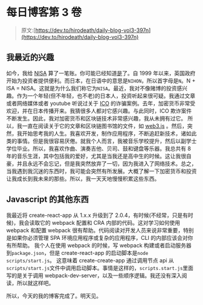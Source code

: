 # 每日博客第 3 卷

> 原文:[https://dev.to/hirodeath/daily-blog-vol3-397n](https://dev.to/hirodeath/daily-blog-vol3-397n)

## [](#my-recent-interests)我最近的兴趣

如今，我给 [NISA](http://www.jsda.or.jp/en/activities/research-studies/html/NISA.html) 算了一笔账。你可能已经知道[是](https://en.wikipedia.org/wiki/Individual_Savings_Account)了。自 1999 年以来，英国政府开始为投资者提供便利。而日本，在日语中的意思是`NIHON`，所以首字母是`N`。N + ISA = NISA。这就是为什么我们称它为`NISA`。最近，我对不像赌博的投资感兴趣。作为一个年轻(但不年轻，也不老)的日本人，投资听起来很可疑。我通过文章或者网络媒体或者 youtube 听说过关于 [ICO](https://en.wikipedia.org/wiki/Initial_coin_offering) 的诈骗案例。去年，加密货币非常受欢迎，并在日本传播开来。我猜很多人都对它感兴趣。与此同时，ICO 欺诈案件不断发生。因此，我对加密货币和区块链技术非常感兴趣，我从未拥有过它。
所以，我一直在阅读关于它的文章和区块链图书馆的文件，如 [web3.js](https://github.com/ethereum/web3.js/) 。然后，突然，我开始思考我的人生。我喜欢开发，制作应用程序，不断追赶新技术，诸如此类的事情。但是我很容易厌倦。就我个人而言，我被音乐学校提升，然后以副学士学位毕业。所以，我喜欢作曲、演奏吉他、贝司、鼓和键盘等乐器。我总共有 8 年的音乐生涯，其中包括我的爱好，尤其是当我还是高中生的时候。这让我很自豪，并且永远不会忘记，但是我突然放弃了一切，因为我进入了网络技术。总之，当我遇到我沉迷的东西时，我可能会突然有所发展。大概了解一下加密货币和投资让我成长到我未来的那些。所以，我一天天地慢慢积累这些东西。

## Javascript 的其他东西

我最近将 create-react-app 从 1.x.x 升级到了 2.0.4，有时候(不经常，只是有时候)，我会读取它的 webpack 配置和 CRA 内部的代码。这对学习如何使用 webpack 和配置 webpack 很有帮助。代码阅读对开发人员来说非常重要，特别是如果你必须管理 SPA 环境应用程序或复杂的应用程序，CLI 的内部应该会对你有所帮助。
我个人在使用 webpack 的时候，写 webpack 构建或者启动服务器到`package.json`，但是 create-react-app 的启动脚本是`node scripts/start.js`。
这意味着 create-create-app 通过调用节点 api 从`scripts/start.js`文件中调用启动脚本。事情是这样的，`scripts.start.js`里面写的是关于调用 webpack-dev-server，以及一些顺序逻辑。我还没有深入阅读，所以就这样吧。

所以，今天的我的博客完成了。明天见。